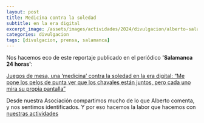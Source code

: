 ```yaml
---
layout: post
title: Medicina contra la soledad
subtitle: en la era digital
excerpt_image: /assets/images/actividades/2024/divulgacion/alberto-salamanca.jpg
categories: divulgacion
tags: [divulgacion, prensa, salamanca]
---
```

Nos hacemos eco de este reportaje publicado en el periódico <b>'Salamanca 24 horas'</b>:

[Juegos de mesa, una ‘medicina’ contra la soledad en la era digital: “Me pone los pelos de punta ver que los chavales están juntos, pero cada uno mira su propia pantalla”](https://www.salamanca24horas.com/local/juegos-mesa-medicina-contra-soledad-en-era-digital-me-pone-pelos-punta-ver-chavales-estan-juntos-pero-cada-mira-su-propia-pantalla_15108298_102.html)

Desde nuestra Asociación compartimos mucho de lo que Alberto comenta, y nos sentimos identificados. Y por eso hacemos la labor que hacemos con [nuestras actividades](https://csibadajoz.github.io/future.html)
